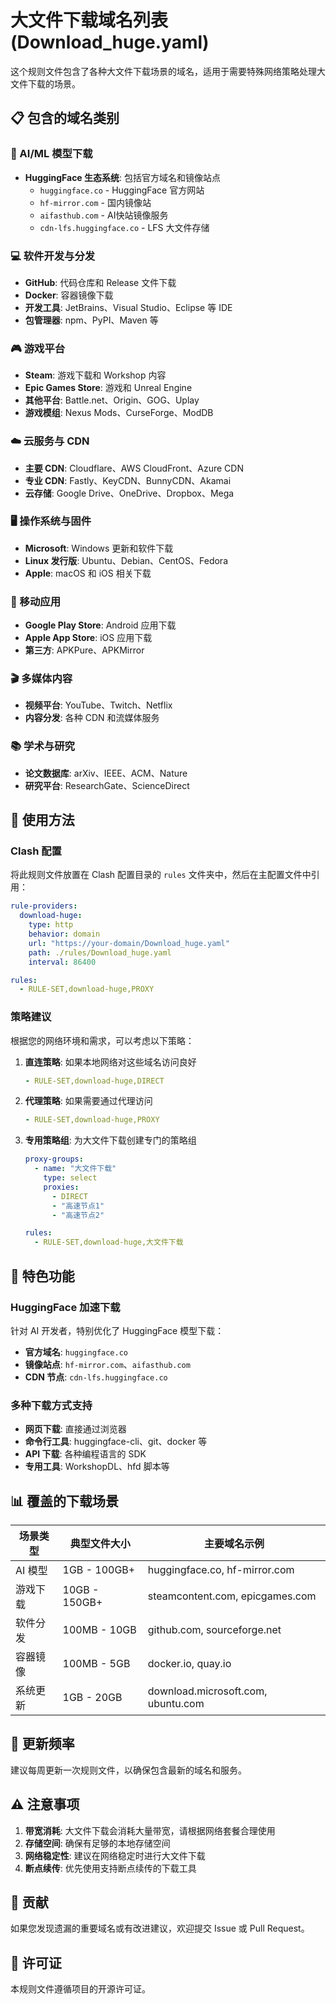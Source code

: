 # 大文件下载域名列表 (Download_huge.yaml)

这个规则文件包含了各种大文件下载场景的域名，适用于需要特殊网络策略处理大文件下载的场景。

## 📋 包含的域名类别

### 🤖 AI/ML 模型下载

- **HuggingFace 生态系统**: 包括官方域名和镜像站点
  - `huggingface.co` - HuggingFace 官方网站
  - `hf-mirror.com` - 国内镜像站
  - `aifasthub.com` - AI快站镜像服务
  - `cdn-lfs.huggingface.co` - LFS 大文件存储

### 💻 软件开发与分发

- **GitHub**: 代码仓库和 Release 文件下载
- **Docker**: 容器镜像下载
- **开发工具**: JetBrains、Visual Studio、Eclipse 等 IDE
- **包管理器**: npm、PyPI、Maven 等

### 🎮 游戏平台

- **Steam**: 游戏下载和 Workshop 内容
- **Epic Games Store**: 游戏和 Unreal Engine
- **其他平台**: Battle.net、Origin、GOG、Uplay
- **游戏模组**: Nexus Mods、CurseForge、ModDB

### ☁️ 云服务与 CDN

- **主要 CDN**: Cloudflare、AWS CloudFront、Azure CDN
- **专业 CDN**: Fastly、KeyCDN、BunnyCDN、Akamai
- **云存储**: Google Drive、OneDrive、Dropbox、Mega

### 🖥️ 操作系统与固件

- **Microsoft**: Windows 更新和软件下载
- **Linux 发行版**: Ubuntu、Debian、CentOS、Fedora
- **Apple**: macOS 和 iOS 相关下载

### 📱 移动应用

- **Google Play Store**: Android 应用下载
- **Apple App Store**: iOS 应用下载
- **第三方**: APKPure、APKMirror

### 🎬 多媒体内容

- **视频平台**: YouTube、Twitch、Netflix
- **内容分发**: 各种 CDN 和流媒体服务

### 📚 学术与研究

- **论文数据库**: arXiv、IEEE、ACM、Nature
- **研究平台**: ResearchGate、ScienceDirect

## 🔧 使用方法

### Clash 配置

将此规则文件放置在 Clash 配置目录的 `rules` 文件夹中，然后在主配置文件中引用：

```yaml
rule-providers:
  download-huge:
    type: http
    behavior: domain
    url: "https://your-domain/Download_huge.yaml"
    path: ./rules/Download_huge.yaml
    interval: 86400

rules:
  - RULE-SET,download-huge,PROXY
```

### 策略建议

根据您的网络环境和需求，可以考虑以下策略：

1. **直连策略**: 如果本地网络对这些域名访问良好

   ```yaml
   - RULE-SET,download-huge,DIRECT
   ```
2. **代理策略**: 如果需要通过代理访问

   ```yaml
   - RULE-SET,download-huge,PROXY
   ```
3. **专用策略组**: 为大文件下载创建专门的策略组

   ```yaml
   proxy-groups:
     - name: "大文件下载"
       type: select
       proxies:
         - DIRECT
         - "高速节点1"
         - "高速节点2"

   rules:
     - RULE-SET,download-huge,大文件下载
   ```

## 🌟 特色功能

### HuggingFace 加速下载

针对 AI 开发者，特别优化了 HuggingFace 模型下载：

- **官方域名**: `huggingface.co`
- **镜像站点**: `hf-mirror.com`、`aifasthub.com`
- **CDN 节点**: `cdn-lfs.huggingface.co`

### 多种下载方式支持

- **网页下载**: 直接通过浏览器
- **命令行工具**: huggingface-cli、git、docker 等
- **API 下载**: 各种编程语言的 SDK
- **专用工具**: WorkshopDL、hfd 脚本等

## 📊 覆盖的下载场景

| 场景类型 | 典型文件大小  | 主要域名示例                       |
| -------- | ------------- | ---------------------------------- |
| AI 模型  | 1GB - 100GB+  | huggingface.co, hf-mirror.com      |
| 游戏下载 | 10GB - 150GB+ | steamcontent.com, epicgames.com    |
| 软件分发 | 100MB - 10GB  | github.com, sourceforge.net        |
| 容器镜像 | 100MB - 5GB   | docker.io, quay.io                 |
| 系统更新 | 1GB - 20GB    | download.microsoft.com, ubuntu.com |

## 🔄 更新频率

建议每周更新一次规则文件，以确保包含最新的域名和服务。

## ⚠️ 注意事项

1. **带宽消耗**: 大文件下载会消耗大量带宽，请根据网络套餐合理使用
2. **存储空间**: 确保有足够的本地存储空间
3. **网络稳定性**: 建议在网络稳定时进行大文件下载
4. **断点续传**: 优先使用支持断点续传的下载工具

## 🤝 贡献

如果您发现遗漏的重要域名或有改进建议，欢迎提交 Issue 或 Pull Request。

## 📄 许可证

本规则文件遵循项目的开源许可证。
